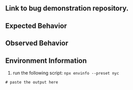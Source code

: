 <!--Please use the template provided below when reporting bugs:-->
## Link to bug demonstration repository.
<!--
A demo repository will show the combination of module versions being used,
command-lines and configurations.  NYC is very complex, it is difficult or
even impossible to triage most bugs without this information.

If you cannot share a link to your repository (maybe it's private) then you must
create a basic `nyc-bug-demo` repository and link to that please.
-->

## Expected Behavior

## Observed Behavior

## Environment Information

1. run the following script: `npx envinfo --preset nyc`

```
# paste the output here

```
